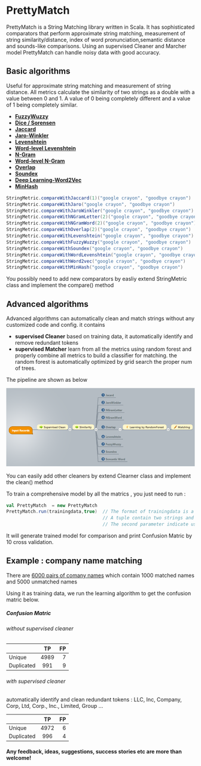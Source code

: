 PrettyMatch
===========
PrettyMatch is a String Matching library written in Scala. 
It has sophisticated comparators that perform approximate string matching, measurement of string similarity/distance, index of word pronunciation,semantic distance and sounds-like comparisons. Using an supervised Cleaner and Marcher model PrettyMatch can handle noisy data with good accuracy.

## Basic algorithms
Useful for approximate string matching and measurement of string distance. All metrics calculate the similarity of two strings as a double with a value between 0 and 1. A value of 0 being completely different and a value of 1 being completely similar.

* __[FuzzyWuzzy](http://chairnerd.seatgeek.com/fuzzywuzzy-fuzzy-string-matching-in-python/)__ 
* __[Dice / Sorensen](http://en.wikipedia.org/wiki/Dice%27s_coefficient)__ 
* __[Jaccard](http://en.wikipedia.org/wiki/Jaccard_index)__ 
* __[Jaro-Winkler](http://en.wikipedia.org/wiki/Jaro-Winkler_distance)__ 
* __[Levenshtein](http://en.wikipedia.org/wiki/Levenshtein_distance)__ 
* __[Word-level Levenshtein](http://en.wikipedia.org/wiki/Levenshtein_distance)__ 
* __[N-Gram](http://en.wikipedia.org/wiki/N-gram)__
* __[Word-level N-Gram](http://en.wikipedia.org/wiki/N-gram)__
* __[Overlap](http://en.wikipedia.org/wiki/Overlap_coefficient)__ 
* __[Soundex](http://en.wikipedia.org/wiki/Soundex)__ 
* __[Deep Learning-Word2Vec](https://code.google.com/p/word2vec/)__
* __[MinHash](http://en.wikipedia.org/wiki/MinHash)__ 
```scala
StringMetric.compareWithJaccard(1)("google crayon", "goodbye crayon")       //0.6875
StringMetric.compareWithJaro("google crayon", "goodbye crayon")             //0.7863
StringMetric.compareWithJaroWinkler("google crayon", "goodbye crayon") 	    //0.8504
StringMetric.compareWithNGramLetter(2)("google crayon", "goodbye crayon")   //0.6923
StringMetric.compareWithNGramWord(2)("google crayon", "goodbye crayon")     //0.3333
StringMetric.compareWithOverlap(2)("google crayon", "goodbye crayon")       //0.7500
StringMetric.compareWithLevenshtein("google crayon", "goodbye crayon")	    //0.7857
StringMetric.compareWithFuzzyWuzzy("google crayon", "goodbye crayon")       //0.7900
StringMetric.compareWithSoundex("google crayon", "goodbye crayon")          //0.7000
StringMetric.compareWithWordLevenshtein("google crayon", "goodbye crayon")  //0.5000
StringMetric.compareWithWord2vec("google crayon", "goodbye crayon")         //0.5920
StringMetric.compareWithMinHash("google crayon", "goodbye crayon")          //0.3333
```

You possibly need to add new comparators by easliy extend StringMetric class and implement the compare() method 

##  Advanced algorithms
Advanced algorithms can automatically clean and match strings without any customized code and config. it contains 

* __supervised Cleaner__  based on training data, it automatically identify and remove redundant tokens  
* __supervised Matcher__  learn from all the metrics using random forest and properly combine all metrics to build a classifier for matching.  the random forest is automatically optimized by grid search the proper num of trees. 

The pipeline are shown as below

![alt tag](https://raw.githubusercontent.com/wangxiangtao/prettymatch/master/pipe.png)

You can easily add other cleaners by extend Clearner class and implement the clean() method 

To train a comprehensive model by all the matrics , you just need to run :

```scala
val PrettyMatch  = new PrettyMatch 
PrettyMatch.run(trainingdata,true)  // The format of trainingdata is a list of tuple which has 3 elements                  
                                    // A tuple contain two strings and one boolean value to indicate they match or not)
                                    // The second parameter indicate use supervised cleaner or not
```


It will generate trained model for comparison and print Confusion Matric by 10 cross validation.


##  Example : company name matching
There are [6000 pairs of comany names](https://drive.google.com/file/d/0B3fXSfbZhqCFcVJDeDJmdmh4Umc/view?usp=sharing
) which contain 1000 matched names and 5000 unmatched names

Using it as training data, we run the learning algorithm to get the confusion matric below. 
##### Confusion Matric
###### without supervised cleaner
|               | TP            | FP  |
| ------------- |:-------------:| --: |
| Unique        | 4989          | 7   |
| Duplicated    | 991           | 9   |

###### with supervised cleaner
automatically identify and clean redundant tokens : LLC, Inc, Company, Corp, Ltd, Corp., Inc., Limited, Group ...

|               | TP            | FP  |
| ------------- |:-------------:| --: |
| Unique        | 4972          | 6   |
| Duplicated    | 996           | 4   |

#### Any feedback, ideas, suggestions, success stories etc are more than welcome!
